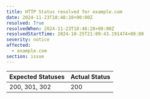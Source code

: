 ```yaml
---
title: HTTP Status resolved for example.com
date: 2024-11-23T18:48:28+00:00Z
resolved: True
resolvedWhen: 2024-11-23T18:48:28+00:00Z
resolvedStartTime: 2024-10-25T21:09:43.191474+00:00
severity: notice
affected:
  - example.com
section: issue
---
```


| Expected Statuses | Actual Status  |
|-------------------|----------------|
| 200, 301, 302 | 200 |
